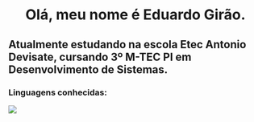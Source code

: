 

<h1 align="center">Olá, meu nome é Eduardo Girão.</h1>
<h2> Atualmente estudando na escola Etec Antonio Devisate, cursando 3º M-TEC PI em Desenvolvimento de Sistemas.</h2>
<div align="center"></div>


<div>
  <h3>Linguagens conhecidas:</h3>
  <a href="https://skillicons.dev">
    <img src="https://skillicons.dev/icons?i=html,css,javascript,godot,lua" />
  </a>
</div>
